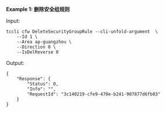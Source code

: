 **Example 1: 删除安全组规则**



Input: 

```
tccli cfw DeleteSecurityGroupRule --cli-unfold-argument  \
    --Id 1 \
    --Area ap-guangzhou \
    --Direction 0 \
    --IsDelReverse 0
```

Output: 
```
{
    "Response": {
        "Status": 0,
        "Info": "",
        "RequestId": "3c140219-cfe9-470e-b241-907877d6fb03"
    }
}
```

